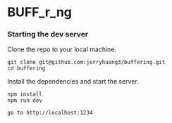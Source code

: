 BUFF_r_ng
=====================

### Starting the dev server

Clone the repo to your local machine.
```
git clone git@github.com:jerryhuang3/buffering.git
cd buffering
```
Install the dependencies and start the server.
```
npm install
npm run dev

go to http://localhost:1234

```
